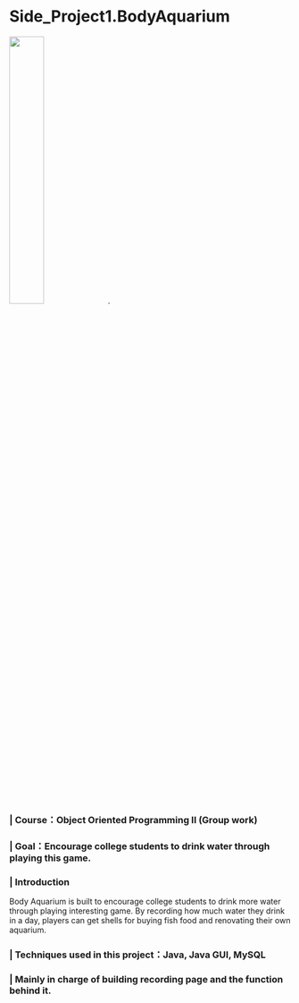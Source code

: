 # Side_Project1.BodyAquarium
<img src="https://user-images.githubusercontent.com/58580554/159953441-60c1be71-8d90-4215-a847-3db91216a0bb.png" width = 35%>. 
### | Course：Object Oriented Programming II (Group work)
### | Goal：Encourage college students to drink water through playing this game.
### | Introduction
Body Aquarium is built to encourage college students to drink more water through playing interesting game. By recording how much water they drink in a day, players can get shells for buying fish food and renovating their own aquarium.
### | Techniques used in this project：Java, Java GUI, MySQL
### | Mainly in charge of building recording page and the function behind it.
